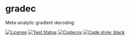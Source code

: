 # gradec
Meta-analytic gradient decoding

[![License](https://img.shields.io/badge/license-Apache--2.0-blue.svg)](https://opensource.org/license/apache-2-0)
[![Test Status](https://github.com/JulioAPeraza/gradec/actions/workflows/testing.yml/badge.svg)](https://github.com/JulioAPeraza/gradec/actions/workflows/testing.yml)
[![Codecov](https://codecov.io/gh/JulioAPeraza/gradec/branch/main/graph/badge.svg)](https://codecov.io/gh/JulioAPeraza/gradec)
[![Code style: black](https://img.shields.io/badge/code%20style-black-000000.svg)](https://github.com/psf/black)